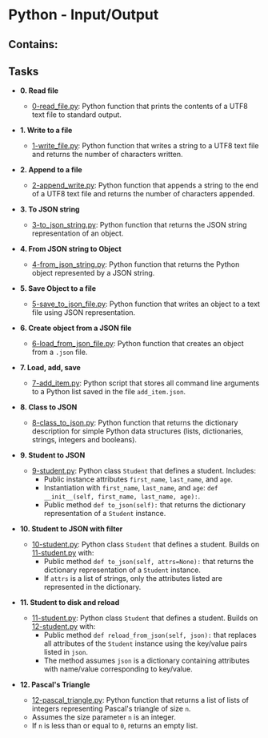 # Python - Input/Output

## Contains:

## Tasks

- **0. Read file**

  - [0-read_file.py](./0-read_file.py): Python function that prints the contents of a UTF8 text file to standard output.

- **1. Write to a file**

  - [1-write_file.py](./1-write_file.py): Python function that writes a string to a UTF8 text file and returns the number of characters written.

- **2. Append to a file**

  - [2-append_write.py](./2-append_write.py): Python function that appends a string to the end of a UTF8 text file and returns the number of characters appended.

- **3. To JSON string**

  - [3-to_json_string.py](./3-to_json_string.py): Python function that returns the JSON string representation of an object.

- **4. From JSON string to Object**

  - [4-from_json_string.py](./4-from_json_string.py): Python function that returns the Python object represented by a JSON string.

- **5. Save Object to a file**

  - [5-save_to_json_file.py](./5-save_to_json_file.py): Python function that writes an object to a text file using JSON representation.

- **6. Create object from a JSON file**

  - [6-load_from_json_file.py](./6-load_from_json_file.py): Python function that creates an object from a `.json` file.

- **7. Load, add, save**

  - [7-add_item.py](./7-add_item.py): Python script that stores all command line arguments to a Python list saved in the file `add_item.json`.

- **8. Class to JSON**

  - [8-class_to_json.py](./8-class_to_json.py): Python function that returns the dictionary description for simple Python data structures (lists, dictionaries, strings, integers and booleans).

- **9. Student to JSON**

  - [9-student.py](./9-student.py): Python class `Student` that defines a student. Includes:
    - Public instance attributes `first_name`, `last_name`, and `age`.
    - Instantiation with `first_name`, `last_name`, and `age`: `def __init__(self, first_name, last_name, age):`.
    - Public method `def to_json(self):` that returns the dictionary representation of a `Student` instance.

- **10. Student to JSON with filter**

  - [10-student.py](./10-student.py): Python class `Student` that defines a student. Builds on [11-student.py](./11-student.py) with:
    - Public method `def to_json(self, attrs=None):` that returns the dictionary representation of a `Student` instance.
    - If `attrs` is a list of strings, only the attributes listed are represented in the dictionary.

- **11. Student to disk and reload**

  - [11-student.py](./11-student.py): Python class `Student` that defines a student. Builds on [12-student.py](./12-student.py) with:
    - Public method `def reload_from_json(self, json):` that replaces all attributes of the `Student` instance using the key/value pairs listed in `json`.
    - The method assumes `json` is a dictionary containing attributes with name/value corresponding to key/value.

- **12. Pascal's Triangle**
  - [12-pascal_triangle.py](./12-pascal_triangle.py): Python function that returns a list of lists of integers representing Pascal's triangle of size `n`.
  - Assumes the size parameter `n` is an integer.
  - If `n` is less than or equal to `0`, returns an empty list.
